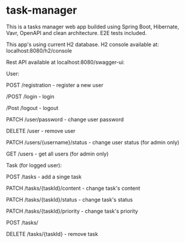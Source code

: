 # task-manager

This is a tasks manager web app builded using Spring Boot, Hibernate, Vavr, OpenAPI and clean architecture. E2E tests
included.

This app's using current H2 database. H2 console available at: localhost:8080/h2/console

Rest API available at localhost:8080/swagger-ui:

User:

POST /registration - register a new user

/POST /login - login

/Post /logout - logout

PATCH /user/password - change user password

DELETE /user - remove user

PATCH /users/{username}/status - change user status (for admin only)

GET /users - get all users (for admin only)

Task (for logged user):

POST /tasks - add a singe task

PATCH /tasks/{taskId}/content - change task's content

PATCH /tasks/{taskId}/status - change task's status

PATCH /tasks/{taskId}/priority - change task's priority

POST /tasks/

DELETE /tasks/{taskId} - remove task
